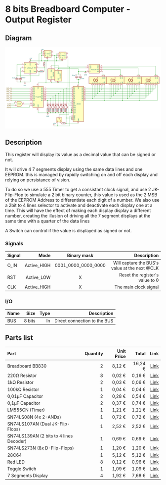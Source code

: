 # 8 bits Breadboard Computer - Output Register

## Diagram
<img src="schematics/output_register.png">

## Description
This register will display its value as a decimal value that can be signed or not.

It will drive 4 7 segments display using the same data lines and one EEPROM. this is managed by rapidly switching on and off each display and relying on persistance of vision.

To do so we use a 555 Timer to get a consistant clock signal, and use 2 JK-Flip-Flop to simulate a 2 bit binary counter, this value is used as the 2 MSB of the EEPROM Address to differentiate each digit of a number.
We also use a 2bit to 4 lines selector to activate and deactivate each display one at a time.
This will have the effect of making each display display a different number, creating the illusion of driving all the 7 segment displays at the same time with a quarter of the data lines 

A Switch can control if the value is displayed as signed or not.

### Signals
| Signal |        Mode |     Binary mask     |                                   Description |
|:-------|------------:|:-------------------:|----------------------------------------------:|
| O_IN   | Active_HIGH | 0001_0000_0000_0000 | Will capture the BUS's value at the next @CLK |
| RST    |  Active_LOW |          X          |               Reset the register's value to 0 |
| CLK    | Active_HIGH |          X          |                         The main clock signal |

### I/O
| Name |   Size |     Type |                  Description |
|:-----|-------:|---------:|-----------------------------:|
| BUS  | 8 bits |       In | Direct connection to the BUS |

## Parts list

| Part                                    | Quantity | Unit Price |   Total |                                                                                                                                                                                                                                                                                                                                                                                                                                                                                                                                                                                                                                           Link |
|:----------------------------------------|---------:|-----------:|--------:|-----------------------------------------------------------------------------------------------------------------------------------------------------------------------------------------------------------------------------------------------------------------------------------------------------------------------------------------------------------------------------------------------------------------------------------------------------------------------------------------------------------------------------------------------------------------------------------------------------------------------------------------------:|
| Breadboard BB830                        |        2 |     8,12 € | 16,24 € |                                                                                                                                                                                                                                                                                                                                                                                                                                                                                                                                   [Link](https://www.mouser.fr/ProductDetail/BusBoard-Prototype-Systems/BB830?qs=VEfmQw3KOauhPeTwYxNCaA%3D%3D) |
| 220Ω Resistor                           |        8 |     0,02 € |  0,16 € |                                                                                                                                                                                                                                                                                                                                                                                                                                                                                                                                           [Link](https://www.mouser.fr/ProductDetail/YAGEO/CFR-25JT-52-220R?qs=KUIzHt%2Fe91lrctWTReofaw%3D%3D) |
| 1kΩ Resistor                            |        2 |     0,03 € |  0,06 € |                                                                                                                                                                                                                                                                                                                                                                                                                                                                                                                             [Link](https://www.mouser.fr/ProductDetail/YAGEO/CFR-25JR-52-1K?qs=sGAEpiMZZMtlubZbdhIBIG2rwDeDG2Hz0nFs2Ia3WF8%3D) |
| 100kΩ Resistor                          |        1 |     0,04 € |  0,04 € |                                                                                                                                                                                                                                                                                                                                                                                                                                                                                                                           [Link](https://www.mouser.fr/ProductDetail/YAGEO/CFR-25JT-52-100K?qs=sGAEpiMZZMtlubZbdhIBIGhJWRsHPi3Sk4OTVw1zMIc%3D) |
| 0,01µF Capacitor                        |        2 |     0,28 € |  0,54 € |                                                                                                                                                                                                                                                                                                                                                                                                                                                                                                        [Link](https://www.mouser.fr/ProductDetail/Murata-Electronics/RDER71H103K0K1H03B?qs=sGAEpiMZZMsh%252B1woXyUXjxDBwwEQMMyX8THmGZDylx4%3D) |
| 0,1µF Capacitor                         |        2 |     0,37 € |  0,74 € |                                                                                                                                                                                                                                                                                                                                                                                                                                                                                                  [Link](https://www.mouser.fr/ProductDetail/Vishay-BC-Components/K104K15X7RF53H5G?qs=sGAEpiMZZMsh%252B1woXyUXj30ZYomYlxpXf%2Fk4SX%252BaKhs%3D) |
| LM555CN (Timer)                         |        1 |     1,21 € |  1,21 € |                                                                                                                                                                                                                                                                                                                                                                                                                                                                                                                                   [Link](https://www.mouser.lu/ProductDetail/Texas-Instruments/LM555CN-NOPB?qs=QbsRYf82W3GjZpQL%2FakZOg%3D%3D) |
| SN74LS08N (4x 2-ANDs)                   |        1 |     0,72 € |  0,72 € |                                                                                                                                                                                                                                                                                                                                                                                                                                                                                                                                        [Link](https://www.mouser.lu/ProductDetail/Texas-Instruments/SN74LS08N?qs=spW5eSrOWB4y5MjcKVGhlA%3D%3D) |
| SN74LS107AN (Dual JK-Flip-Flops)        |        1 |     2,52 € |  2,52 € |                                                                                                                                                                                                                                                                                                                                                                                                                                                                                                                                    [Link](https://www.mouser.lu/ProductDetail/Texas-Instruments/SN74LS107AN?qs=HE9hdJajmepydgZvtE%2FvQg%3D%3D) |
| SN74LS139AN (2 bits to 4 lines Decoder) |        1 |     0,69 € |  0,69 € |                                                                                                                                                                                                                                                                                                                                                                                                                                                                                                                                    [Link](https://www.mouser.lu/ProductDetail/Texas-Instruments/SN74LS139AN?qs=3pnr37ZAbK%2FhW2T3DHZDAw%3D%3D) |
| SN74LS273N (8x D-Flip-Flops)            |        1 |     1,20 € |  1,20 € |                                                                                                                                                                                                                                                                                                                                                                                                                                                                                                                                       [Link](https://www.mouser.lu/ProductDetail/Texas-Instruments/SN74LS273N?qs=DcvZ7Fltd5yuwihPzPUL0Q%3D%3D) |
| 28C64                                   |        1 |     5,12 € |  5,12 € |                                                                                                                                                                                                                                                                                                                                                                                                                                                                                                                                 [Link](https://www.mouser.fr/ProductDetail/Microchip-Technology/AT28C64B-15PU?qs=2VKgqYuc3OvipbcAuBcLow%3D%3D) |
| Red LED                                 |        8 |     0,12 € |  0,96 € |                                                                                                                                                                                                                                                                                                                                                                                                                                                                                                                                             [Link](https://www.mouser.lu/ProductDetail/Lumex/SSL-LX5093IT?qs=z5hCOXTvo57cxO7p%252BvLJIw%3D%3D) |
| Toggle Switch                           |        1 |     1,09 € |  1,09 € |                                                                                                                                                                                                                                                                                                                                                                                                                                                                                                                          [Link](https://www.mouser.lu/ProductDetail/TE-Connectivity-Alcoswitch/MHS12204?qs=x%2FgbKjZ2T%2FPUluB%2FWhqq0Q%3D%3D) |
| 7 Segments Display                      |        4 |     1,92 € |  7,68 € |                                                                                                                                                                                                                                                                                                                                                                                                                                                                                                                                  [Link](https://www.mouser.fr/ProductDetail/Vishay-Semiconductors/TDSR1360-IK?qs=5csRq1wdUj5b9hoSL0MeOw%3D%3D) |
